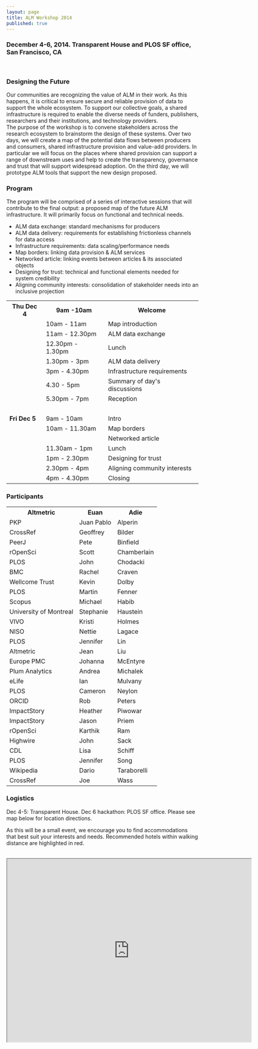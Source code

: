 ```yaml
---
layout: page
title: ALM Workshop 2014
published: true
---
```


<h3><strong>December 4-6, 2014. Transparent House and PLOS SF office, San Francisco, CA</strong></h3>
&nbsp;

<h3>Designing the Future</h3>
Our communities are recognizing the value of ALM in their work. As this happens, it is critical to ensure secure and reliable provision of data to support the whole ecosystem. To support our collective goals, a shared infrastructure is required to enable the diverse needs of funders, publishers, researchers and their institutions, and technology providers.
<br>
The purpose of the workshop is to convene stakeholders across the research ecosystem to brainstorm the design of these systems. Over two days, we will create a map of the potential data flows between producers and consumers, shared infrastructure provision and value-add providers. In particular we will focus on the places where shared provision can support a range of downstream uses and help to create the transparency, governance and trust that will support widespread adoption.  On the third day, we will prototype ALM tools that support the new design proposed. 

<h3>Program</h3>
The program will be comprised of a series of interactive sessions that will contribute to the final output: a proposed map of the future ALM infrastructure.  It will primarily focus on functional and technical needs. 
<br>
<ul>
	<li>ALM data exchange: standard mechanisms for producers</li>
	<li>ALM data delivery: requirements for establishing frictionless channels for data access</li>
	<li>Infrastructure requirements: data scaling/performance needs</li>
	<li>Map borders: linking data provision & ALM services</li>
	<li>Networked article: linking events between articles & its associated objects</li>
	<li>Designing for trust: technical and functional elements needed for system credibility</li>
	<li>Aligning community interests: consolidation of stakeholder needs into an inclusive projection</li>
</ul>

<table>
<tr><th><strong>Thu Dec 4</th></strong><th>9am -10am</th><th>Welcome</th></tr>
 <tr><td>&nbsp;</td><td>10am - 11am</td><td>Map introduction</td></tr>
 <tr><td>&nbsp;</td><td>11am - 12.30pm</td><td>ALM data exchange</td></tr>
 <tr><td>&nbsp;</td><td>12.30pm - 1.30pm</td><td>Lunch</td></tr>
 <tr><td>&nbsp;</td><td>1.30pm - 3pm</td><td>ALM data delivery</td></tr>
 <tr><td>&nbsp;</td><td>3pm - 4.30pm</td><td>Infrastructure requirements</td></tr>
 <tr><td>&nbsp;</td><td>4.30 - 5pm</td><td>Summary of day's discussions</td></tr>
 <tr><td>&nbsp;</td><td>5.30pm - 7pm</td><td>Reception</td></tr>
 <tr><td>&nbsp;</td><td>&nbsp;</td><td>&nbsp;</td></tr>
 <tr><td><strong>Fri Dec 5</td></strong><td>9am - 10am</td><td>Intro</td></tr>
 <tr><td>&nbsp;</td><td>10am - 11.30am</td><td>Map borders</td></tr>
 <tr><td>&nbsp;</td><td>&nbsp;</td><td>Networked article</td></tr>
 <tr><td>&nbsp;</td><td>11.30am - 1pm</td><td>Lunch</td></tr>
 <tr><td>&nbsp;</td><td>1pm - 2.30pm</td><td>Designing for trust</td></tr>
 <tr><td>&nbsp;</td><td>2.30pm - 4pm</td><td>Aligning community interests</td></tr>
 <tr><td>&nbsp;</td><td>4pm - 4.30pm</td><td>Closing</td></tr>
</table>

<h3>Participants</h3>
<table>
<tr><th>Altmetric</th><th>Euan </th><th>Adie</th></tr>
 <tr><td>PKP</td><td>Juan Pablo </td><td>Alperin</td></tr>
 <tr><td>CrossRef</td><td>Geoffrey </td><td>Bilder</td></tr>
 <tr><td>PeerJ</td><td>Pete </td><td>Binfield</td></tr>
 <tr><td>rOpenSci</td><td>Scott </td><td>Chamberlain</td></tr>
 <tr><td>PLOS</td><td>John </td><td>Chodacki</td></tr>
 <tr><td>BMC</td><td>Rachel </td><td>Craven</td></tr>
 <tr><td>Wellcome Trust</td><td>Kevin </td><td>Dolby</td></tr>
 <tr><td>PLOS</td><td>Martin </td><td>Fenner</td></tr>
 <tr><td>Scopus</td><td>Michael</td><td>Habib</td></tr>
 <tr><td>University of Montreal</td><td>Stephanie </td><td>Haustein</td></tr>
 <tr><td>VIVO</td><td>Kristi </td><td>Holmes</td></tr>
 <tr><td>NISO</td><td>Nettie </td><td>Lagace</td></tr>
 <tr><td>PLOS</td><td>Jennifer </td><td>Lin</td></tr>
 <tr><td>Altmetric</td><td>Jean</td><td>Liu</td></tr>
 <tr><td>Europe PMC</td><td>Johanna</td><td>McEntyre</td></tr>
 <tr><td>Plum Analytics</td><td>Andrea </td><td>Michalek</td></tr>
 <tr><td>eLife</td><td>Ian </td><td>Mulvany</td></tr>
 <tr><td>PLOS</td><td>Cameron </td><td>Neylon</td></tr>
 <tr><td>ORCID</td><td>Rob </td><td>Peters</td></tr>
 <tr><td>ImpactStory</td><td>Heather </td><td>Piwowar</td></tr>
 <tr><td>ImpactStory</td><td>Jason </td><td>Priem</td></tr>
 <tr><td>rOpenSci</td><td>Karthik </td><td>Ram</td></tr>
 <tr><td>Highwire</td><td>John </td><td>Sack</td></tr>
 <tr><td>CDL</td><td>Lisa </td><td>Schiff</td></tr>
 <tr><td>PLOS</td><td>Jennifer </td><td>Song</td></tr>
 <tr><td>Wikipedia</td><td>Dario </td><td>Taraborelli</td></tr>
 <tr><td>CrossRef</td><td>Joe </td><td>Wass</td></tr>
</table>


<h3>Logistics</h3>
Dec 4-5: Transparent House. Dec 6 hackathon: PLOS SF office.
Please see map below for location directions.  

As this will be a small event, we encourage you to find accommodations that best suit your interests and needs.  Recommended hotels within walking distance are highlighted in red.  
<br>
<iframe src="https://mapsengine.google.com/map/embed?mid=z4u5E7Sfv-88.k8ycbxA9qb-w" width="640" height="480"></iframe>






